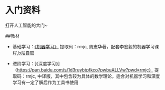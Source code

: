 # 入门资料

打开人工智能的大门~

##教材

* 基础学习：[《机器学习》](https://pan.baidu.com/s/1MGhz4DD3e5Gz7Ngw-EZQfg?pwd=rmjc) 提取码：rmjc, 周志华著，配套李宏毅的机器学习课程,[b站自取](https://www.bilibili.com/video/BV1Wv411h7kN?p=1&vd_source=7dffeea6a15becf80b2b8494e3e4bc3a)

* 进阶学习：[《深度学习》]（https://pan.baidu.com/s/1d3ruybtpfkco7pwbuALLVw?pwd=rmjc） 提取码：rmjc, 中译版，其中包含较为具体的数学理论，适合对机器学习和深度学习有一定了解后作为工具书使用
